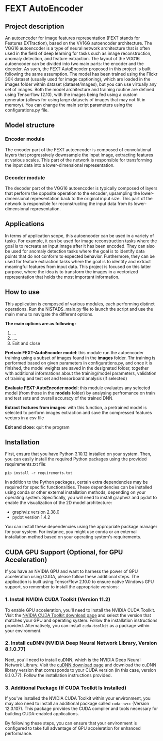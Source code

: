 # FEXT AutoEncoder

## Project description
An autoencoder for image features representation (FEXT stands for Features EXTraction), based on the VV16G autoencoder architecture. The VGG16 autoencoder is a type of neural network architecture that is often used in the field of deep learning for tasks such as image reconstruction, anomaly detection, and feature extraction. The layout of the VGG16 autoencoder can be divided into two main parts: the encoder and the decoder. As such, the FEXT AutoEncoder proposed in this project is built following the same assumption. The model has been trained using the Flickr 30K dataset (usually used for image captioning), which are loaded in the images folder within dataset (dataset/images), but you can use virtually any set of images. Both the model architecture and training routine are defined using Tensorflow (2.10), with the images being fed using a custom generator (allows for using large datasets of images that may not fit in memory). You can change the main script parameters using the configurations.py file.

## Model structure

### Encoder module
The encoder part of the FEXT autoencoder is composed of convolutional layers that progressively downsample the input image, extracting features at various scales. This part of the network is responsible for transforming the input data into a lower-dimensional representation.

### Decoder module
The decoder part of the VGG16 autoencoder is typically composed of layers that perform the opposite operation to the encoder, upsampling the lower-dimensional representation back to the original input size. This part of the network is responsible for reconstructing the input data from its lower-dimensional representation.

## Applications
In terms of application scope, this autoencoder can be used in a variety of tasks. For example, it can be used for image reconstruction tasks where the goal is to recreate an input image after it has been encoded. They can also be used for anomaly detection tasks where the goal is to identify data points that do not conform to expected behavior. Furthermore, they can be used for feature extraction tasks where the goal is to identify and extract meaningful features from input data. This project is focused on this latter purpose, where the idea is to transform the images in a vectorized representation that holds the most important information.

## How to use
This application is composed of various modules, each performing distinct operations. Run the NISTADS_main.py file to launch the script and use the main menu to navigate the different options.

**The main options are as following:**
1) ...                   
2) ....                                   
3) Exit and close

**Pretrain FEXT-AutoEncoder model**: this module run the autoencoder training using a subset of images found in the **images** folder. Thr training is performed based on given parameters in configurations.py, and once it is finished, the model weights are saved in the designated folder, together with additional informations about the training/model parameters, validation of training and test set and tensorboard analysis (if selected)

**Evaluate FEXT-AutoEncoder model**: this module evaluates any selected model (from those in the **models** folder) by analysing perfromance on train and test sets and overall accuracy of the trained DNN. 

**Extract features from images**: with this function, a pretrained model is selected to perform images extraction and save the compressed features vectors in a csv file

**Exit and close**: quit the program
                 
## Installation 
First, ensure that you have Python 3.10.12 installed on your system. Then, you can easily install the required Python packages using the provided requirements.txt file:

`pip install -r requirements.txt` 

In addition to the Python packages, certain extra dependencies may be required for specific functionalities. These dependencies can be installed using conda or other external installation methods, depending on your operating system. Specifically, you will need to install graphviz and pydot to enable the visualization of the 2D model architecture:
- graphviz version 2.38.0
- pydot version 1.4.2

You can install these dependencies using the appropriate package manager for your system. For instance, you might use conda or an external installation method based on your operating system's requirements.

## CUDA GPU Support (Optional, for GPU Acceleration)
If you have an NVIDIA GPU and want to harness the power of GPU acceleration using CUDA, please follow these additional steps. The application is built using TensorFlow 2.10.0 to ensure native Windows GPU support, so remember to install the appropriate versions:

### 1. Install NVIDIA CUDA Toolkit (Version 11.2)

To enable GPU acceleration, you'll need to install the NVIDIA CUDA Toolkit. Visit the [NVIDIA CUDA Toolkit download page](https://developer.nvidia.com/cuda-downloads) and select the version that matches your GPU and operating system. Follow the installation instructions provided. Alternatively, you can install `cuda-toolkit` as a package within your environment.

### 2. Install cuDNN (NVIDIA Deep Neural Network Library, Version 8.1.0.77)

Next, you'll need to install cuDNN, which is the NVIDIA Deep Neural Network Library. Visit the [cuDNN download page](https://developer.nvidia.com/cudnn) and download the cuDNN library version that corresponds to your CUDA version (in this case, version 8.1.0.77). Follow the installation instructions provided.

### 3. Additional Package (If CUDA Toolkit Is Installed)

If you've installed the NVIDIA CUDA Toolkit within your environment, you may also need to install an additional package called `cuda-nvcc` (Version 12.3.107). This package provides the CUDA compiler and tools necessary for building CUDA-enabled applications.

By following these steps, you can ensure that your environment is configured to take full advantage of GPU acceleration for enhanced performance. 
